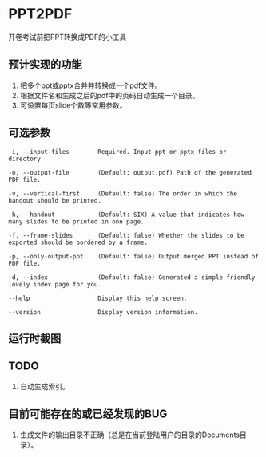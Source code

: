 # PPT2PDF
开卷考试前把PPT转换成PDF的小工具

## 预计实现的功能
1. 把多个ppt或pptx合并并转换成一个pdf文件。
2. 根据文件名和生成之后的pdf中的页码自动生成一个目录。
3. 可设置每页slide个数等常用参数。

## 可选参数

    -i, --input-files        Required. Input ppt or pptx files or directory

    -o, --output-file        (Default: output.pdf) Path of the generated PDF file.

    -v, --vertical-first     (Default: false) The order in which the handout should be printed.

    -h, --handout            (Default: SIX) A value that indicates how many slides to be printed in one page.

    -f, --frame-slides       (Default: false) Whether the slides to be exported should be bordered by a frame.

    -p, --only-output-ppt    (Default: false) Output merged PPT instead of PDF file.

    -d, --index              (Default: false) Generated a simple friendly lovely index page for you.

    --help                   Display this help screen.

    --version                Display version information.

## 运行时截图



## TODO

1. 自动生成索引。

## 目前可能存在的或已经发现的BUG

1. 生成文件的输出目录不正确（总是在当前登陆用户的目录的Documents目录）。
